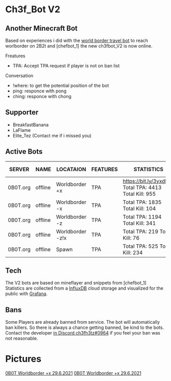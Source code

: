 # Ch3f_Bot V2

## Another Minecraft Bot 
Based on experiences i did with the [world border travel bot] to reach worlborder on 2B2t and [chefbot_1] the new ch3fbot_V2 is now online.

Freatures 
* TPA: Accept TPA request if player is not on ban list

Conversation 
* !where: to get the potential position of the bot
* ping: responce with pong
* ching: responce with chong

## Supporter
* BreakfastBanana
* LaFlame
* Elite_Tez
(Contact me if i missed you)

## Active Bots 

| SERVER | NAME | LOCATAION | FEATURES | STATISTICS | Active since |
| ------ | ------ |------ |------ |------ |------ |
| 0B0T.org | offline | Worldborder +x | TPA | https://bit.ly/3yxdE2x Total TPA: 4413 Total Kill: 955|10.07.2021|
| 0B0T.org | offline| Worldborder -x | TPA | Total TPA: 1835 Total Kill: 104|09.10.2021|
| 0B0T.org | offline | Worldborder -z | TPA | Total TPA: 1194 Total Kill: 341|09.10.2021| |
| 0B0T.org | offline | Worldborder -z!x | TPA | Total TPA: 219 Total Kill: 76|10.11.2021| |
| 0B0T.org | offline | Spawn | TPA | Total TPA: 525 Total Kill: 234|10.11.2021| |


## Tech
The V2 bots are based on mineflayer and snippets from  [chefbot_1]
Statistics are collected from a [InfluxDB] cloud storage and visualized for the public with [Grafana].

## Bans
Some Players are already banned from service. The bot will automatically ban killers.
So there is always a chance getting banned, be kind to the bots. Contact the developer [in Discord ch3fh3tz#0964] if you feel your ban was not reasonable.

# Pictures
[0B0T Worldborder +x 29.6.2021](https://ibb.co/MsZXpKx)
[0B0T Worldborder +x 29.6.2021](https://ibb.co/FBCjFRC)


[//]: # (These are reference links used in the body of this note and get stripped out when the markdown processor does its job. There is no need to format nicely because it shouldn't be seen. Thanks SO - http://stackoverflow.com/questions/4823468/store-comments-in-markdown-syntax)

   [0b0t_bot_01]: <https://bit.ly/3yxdE2x>
   [world border travel bot]: <https://github.com/h3tz/2b2t-worldborder-click>
   [Impact with Bariton]: <https://impactclient.net/>
   [InfluxDB]: <https://www.influxdata.com/products/influxdb-cloud/>
   [Grafana]: <https://grafana.com/>
   [in Discord ch3fh3tz#0964]: <ch3fh3tz#0964>
   [ch3fbot_V2]: <https://github.com/h3tz/ch3fbot_V2>
   [Ch3f_Bot-V1]: <https://github.com/h3tz/Ch3f_Bot-V1>
   
